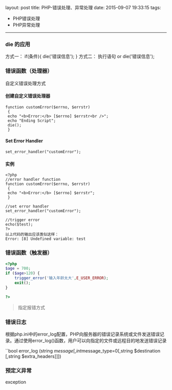 layout: post
title: PHP-错误处理、异常处理
date: 2015-09-07 19:33:15
tags:
- PHP错误处理
- PHP异常处理
---

### die 的应用
方式一：
if(条件){
	die('错误信息');
}
方式二：
执行语句 or die('错误信息');

### 错误函数（处理器）
自定义错误处理方式
#### 创建自定义错误处理器

```
function customError($errno, $errstr)
 { 
 echo "<b>Error:</b> [$errno] $errstr<br />";
 echo "Ending Script";
 die();
 }
```

#### Set Error Handler
``set_error_handler("customError");``

#### 实例

```
<?php
//error handler function
function customError($errno, $errstr)
 { 
 echo "<b>Error:</b> [$errno] $errstr";
 }

//set error handler
set_error_handler("customError");

//trigger error
echo($test);
?>
以上代码的输出应该类似这样：
Error: [8] Undefined variable: test
```

### 错误函数（触发器）

```php
<?php
$age = 700;
if ($age>120) {
	trigger_error('输入年龄太大',E_USER_ERROR);
	exit();
}

?>
```

>指定报错方式

### 错误日志
根据php.ini中的error_log配置，PHP向服务器的错误记录系统或文件发送错误记录。通过使用error_log()函数，用户可以向指定的文件或远程目的地发送错误记录

``bool error_log (string $message [,int$message_type=0[,string $destination [,string $extra_headers]]])


### 预定义异常
exception

















